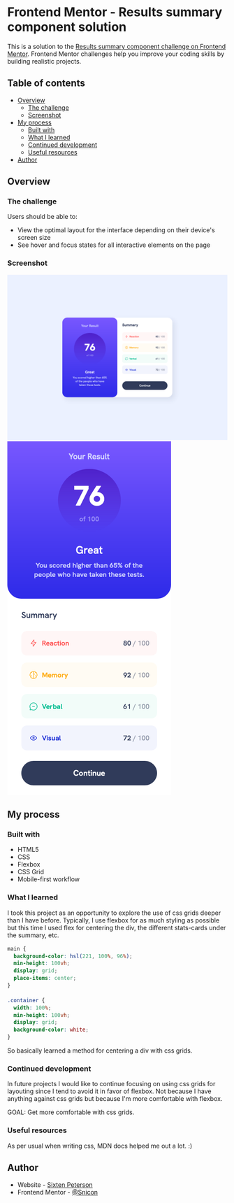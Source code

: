 # Frontend Mentor - Results summary component solution

This is a solution to the [Results summary component challenge on Frontend Mentor](https://www.frontendmentor.io/challenges/results-summary-component-CE_K6s0maV). Frontend Mentor challenges help you improve your coding skills by building realistic projects.

## Table of contents

- [Overview](#overview)
    - [The challenge](#the-challenge)
    - [Screenshot](#screenshot)
- [My process](#my-process)
    - [Built with](#built-with)
    - [What I learned](#what-i-learned)
    - [Continued development](#continued-development)
    - [Useful resources](#useful-resources)
- [Author](#author)

## Overview

### The challenge

Users should be able to:

- View the optimal layout for the interface depending on their device's screen size
- See hover and focus states for all interactive elements on the page

### Screenshot

![](./assets/images/showcase/desktop.png)
![](./assets/images/showcase/mobile.png)

## My process

### Built with

- HTML5
- CSS
- Flexbox
- CSS Grid
- Mobile-first workflow

### What I learned

I took this project as an opportunity to explore the use of css grids deeper than I have before. Typically, I use flexbox for as much styling as possible but this time I used flex for centering the div, the different stats-cards under the summary, etc.

```css
main {
  background-color: hsl(221, 100%, 96%);
  min-height: 100vh;
  display: grid;
  place-items: center;
}

.container {
  width: 100%;
  min-height: 100vh;
  display: grid;
  background-color: white;
}
```
So basically learned a method for centering a div with css grids.

### Continued development

In future projects I would like to continue focusing on using css grids for layouting since I tend to avoid it in favor of flexbox. Not because I have anything against css grids but because I'm more comfortable with flexbox.

GOAL: Get more comfortable with css grids.

### Useful resources

As per usual when writing css, MDN docs helped me out a lot. :)

## Author

- Website - [Sixten Peterson](https://snicon.rip)
- Frontend Mentor - [@Snicon](https://www.frontendmentor.io/profile/Snicon)